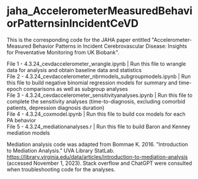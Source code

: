 # jaha_AccelerometerMeasuredBehaviorPatternsinIncidentCeVD

This is the corresponding code for the JAHA paper entitled "Accelerometer-Measured Behavior Patterns in Incident Cerebrovascular Disease: Insights for Preventative Monitoring from UK Biobank". <br />

File 1 - 4.3.24_cevdaccelerometer_wrangle.ipynb | Run this file to wrangle data for analysis and obtain baseline data and statistics<br />
File 2 - 4.3.24_cevdaccelerometer_nbrmodels_subgroupmodels.ipynb | Run this file to build negative binomial regression models for summary and time-epoch comparisons as well as subgroup analyses<br />
File 3 - 4.3.24_cevdaccelerometer_sensitivityanalyses.ipynb | Run this file to complete the sensitivity analyses (time-to-diagnosis, excluding comorbid patients, depression diagnosis duration)<br />
File 4 - 4.3.24_coxmodel.ipynb | Run this file to build cox models for each PA behavior<br />
File 5 - 4.3.24_mediationanalyses.r | Run this file to build Baron and Kenney mediation models<br />

Mediation analysis code was adapted from Bommae K. 2016. "Introduction to Mediation Analysis." UVA Library StatLab. https://library.virginia.edu/data/articles/introduction-to-mediation-analysis (accessed November 1, 2023). Stack overflow and ChatGPT were consulted when troubleshooting code for the analyses. <br /> 
